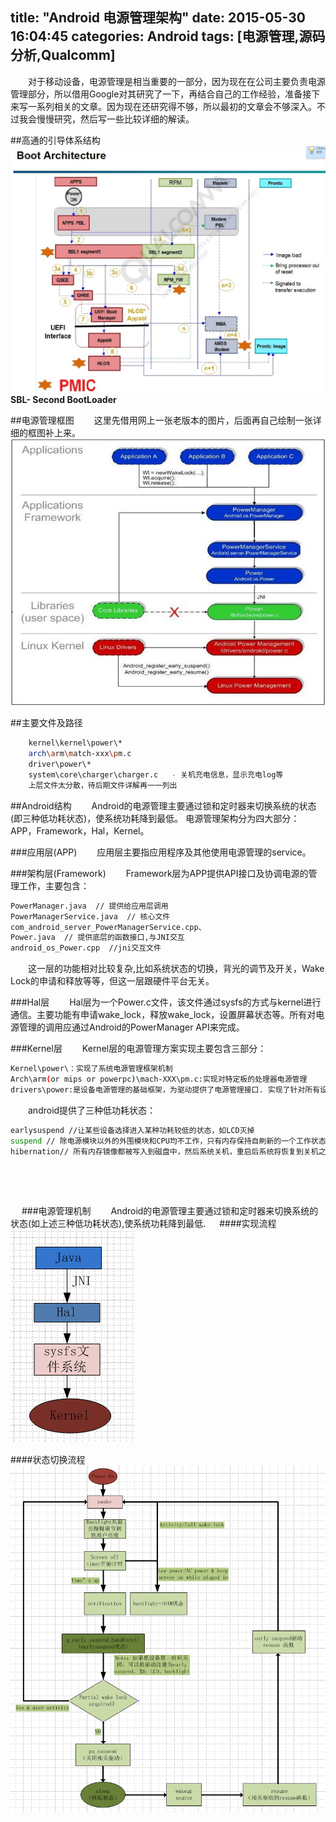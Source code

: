 title: "Android 电源管理架构"
date: 2015-05-30 16:04:45
categories: Android
tags: [电源管理,源码分析,Qualcomm]
---
　　对于移动设备，电源管理是相当重要的一部分，因为现在在公司主要负责电源管理部分，所以借用Google对其研究了一下，再结合自己的工作经验，准备接下来写一系列相关的文章。因为现在还研究得不够，所以最初的文章会不够深入。不过我会慢慢研究，然后写一些比较详细的解读。

##高通的引导体系结构
![boot](image/20155304921b788-8a63-472f-be7c-2220a98cf428.jpg)
**SBL- Second BootLoader**
<!--more-->
##电源管理框图
　　这里先借用网上一张老版本的图片，后面再自己绘制一张详细的框图补上来。
![power](image/20155305061d93f-df42-46c4-ae36-bd18648583b1.jpg)

##主要文件及路径
```bash
	kernel\kernel\power\*
    arch\arm\match-xxx\pm.c
    driver\power\*
    system\core\charger\charger.c   - 关机充电信息，显示充电log等
    上层文件太分散，待后期文件详解再一一列出
```
##Android结构
　　Android的电源管理主要通过锁和定时器来切换系统的状态(即三种低功耗状态)，使系统功耗降到最低。 电源管理架构分为四大部分： APP，Framework，Hal，Kernel。

###应用层(APP) 
　　应用层主要指应用程序及其他使用电源管理的service。

###架构层(Framework)
　　Framework层为APP提供API接口及协调电源的管理工作，主要包含：
```bash
PowerManager.java  // 提供给应用层调用
PowerManagerService.java  // 核心文件
com_android_server_PowerManagerService.cpp、
Power.java  // 提供底层的函数接口,与JNI交互
android_os_Power.cpp  //jni交互文件
```
　　这一层的功能相对比较复杂,比如系统状态的切换，背光的调节及开关，Wake Lock的申请和释放等等，但这一层跟硬件平台无关。

###Hal层
　　Hal层为一个Power.c文件，该文件通过sysfs的方式与kernel进行通信。主要功能有申请wake_lock，释放wake_lock，设置屏幕状态等。所有对电源管理的调用应通过Android的PowerManager API来完成。

###Kernel层
　　Kernel层的电源管理方案实现主要包含三部分：
```bash
Kernel\power\：实现了系统电源管理框架机制
Arch\arm(or mips or powerpc)\mach-XXX\pm.c:实现对特定板的处理器电源管理
drivers\power:是设备电源管理的基础框架，为驱动提供了电源管理接口. 实现了针对所有设备的sysfs操作函数.
```
　　android提供了三种低功耗状态：
```bash
earlysuspend //让某些设备选择进入某种功耗较低的状态，如LCD灭掉
suspend // 除电源模块以外的外围模块和CPU均不工作，只有内存保持自刷新的一个工作状态
hibernation// 所有内存镜像都被写入到磁盘中，然后系统关机，重启后系统将恢复到关机之前的状态
```
　
---
　
###电源管理机制
　　Android的电源管理主要通过锁和定时器来切换系统的状态(如上述三种低功耗状态),使系统功耗降到最低.
　
####实现流程
![framework](image/2015530390bc951-ede6-47dd-83ce-c1a6aced6e82.png)
　

####状态切换流程
![state](image/201553020e46e8e-7570-483b-9ea2-375cf4ae59d2.png)